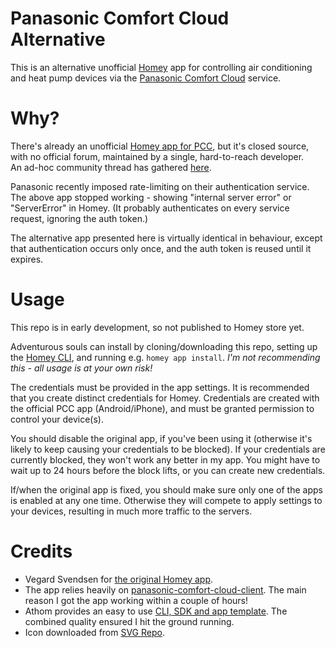 # Panasonic Comfort Cloud Alternative

This is an alternative unofficial [Homey](https://homey.app) app for controlling air conditioning and heat pump devices via the [Panasonic Comfort Cloud](https://www.panasonic.com/global/hvac/air-conditioning/connectivity/comfort-cloud.html) service.

# Why?

There's already an unofficial [Homey app for PCC](https://homey.app/en-us/app/com.panasonic.PCC/Panasonic-Comfort-Cloud/), but it's closed source, with no official forum, maintained by a single, hard-to-reach developer.  
An ad-hoc community thread has gathered [here](https://community.homey.app/t/error-panasonic-comfort-cloud-app/65935).

Panasonic recently imposed rate-limiting on their authentication service.  The above app stopped working - showing "internal server error" or "ServerError" in Homey.  (It probably authenticates on every service request, ignoring the auth token.)

The alternative app presented here is virtually identical in behaviour, except that authentication occurs only once, and the auth token is reused until it expires.

# Usage

This repo is in early development, so not published to Homey store yet.

Adventurous souls can install by cloning/downloading this repo, setting up the [Homey CLI](https://apps.developer.homey.app/the-basics/getting-started/homey-cli), and running e.g. ```homey app install```.
*I'm not recommending this - all usage is at your own risk!*

The credentials must be provided in the app settings.  It is recommended that you create distinct credentials for Homey.  Credentials are created with the official PCC app (Android/iPhone), and must be granted permission to control your device(s).  

You should disable the original app, if you've been using it (otherwise it's likely to keep causing your credentials to be blocked).  If your credentials are currently blocked, they won't work any better in my app.  You might have to wait up to 24 hours before the block lifts, or you can create new credentials.

If/when the original app is fixed, you should make sure only one of the apps is enabled at any one time.  Otherwise they will compete to apply settings to your devices, resulting in much more traffic to the servers.

# Credits

  * Vegard Svendsen for [the original Homey app](https://homey.app/en-us/app/com.panasonic.PCC/Panasonic-Comfort-Cloud/).
  * The app relies heavily on [panasonic-comfort-cloud-client](https://github.com/marc2016/panasonic-comfort-cloud-client).  The main reason I got the app working within a couple of hours!
  * Athom provides an easy to use [CLI, SDK and app template](https://apps.developer.homey.app/the-basics/getting-started/homey-cli).  The combined quality ensured I hit the ground running.
  * Icon downloaded from [SVG Repo](https://www.svgrepo.com/svg/288102/air-conditioning-air-conditioner).